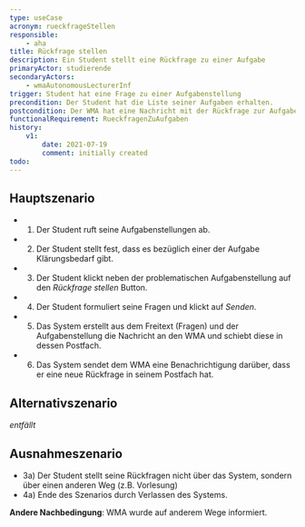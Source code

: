 ```yaml
---
type: useCase
acronym: rueckfrageStellen
responsible: 
    - aha
title: Rückfrage stellen
description: Ein Student stellt eine Rückfrage zu einer Aufgabe
primaryActor: studierende
secondaryActors:
    - wmaAutonomousLecturerInf
trigger: Student hat eine Frage zu einer Aufgabenstellung
precondition: Der Student hat die Liste seiner Aufgaben erhalten.
postcondition: Der WMA hat eine Nachricht mit der Rückfrage zur Aufgabe erhalten und wurde darüber benachrichtigt.
functionalRequirement: RueckfragenZuAufgaben
history:
    v1:
        date: 2021-07-19
        comment: initially created
todo: 
---
```



## Hauptszenario

* 1) Der Student ruft seine Aufgabenstellungen ab.
* 2) Der Student stellt fest, dass es bezüglich einer der Aufgabe Klärungsbedarf gibt.
* 3) Der Student klickt neben der problematischen Aufgabenstellung auf den _Rückfrage stellen_ Button.
* 4) Der Student formuliert seine Fragen und klickt auf _Senden_.
* 5) Das System erstellt aus dem Freitext (Fragen) und der Aufgabenstellung die Nachricht an den WMA und schiebt diese in dessen Postfach.
* 6) Das System sendet dem WMA eine Benachrichtigung darüber, dass er eine neue Rückfrage in seinem Postfach hat.

## Alternativszenario

_entfällt_

## Ausnahmeszenario 

* 3a) Der Student stellt seine Rückfragen nicht über das System, sondern über einen anderen Weg (z.B. Vorlesung)
* 4a) Ende des Szenarios durch Verlassen des Systems.

**Andere Nachbedingung**: WMA wurde auf anderem Wege informiert.




